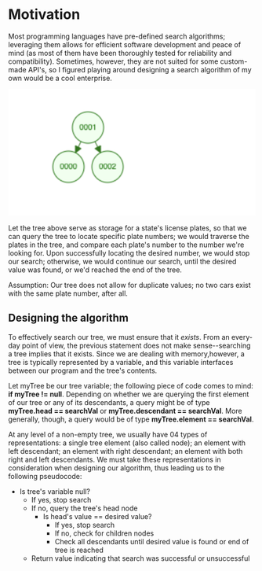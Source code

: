 
# **Motivation**

Most programming languages have pre-defined search algorithms; leveraging them allows for efficient software development 
and peace of mind (as most of them have been thoroughly tested for reliability and compatibility). 
Sometimes, however, they are not suited for some custom-made API's, 
so I figured playing around designing a search algorithm of my own would be a cool enterprise. 

![Binary Search Tree](tree_illustration.png)

Let the tree above serve as storage for a state's license plates, 
so that we can query the tree to locate specific plate numbers; 
we would traverse the plates in the tree, and compare each plate's number to the number we're looking for.
Upon successfully locating the desired number, we would stop our search; otherwise, we would continue our search, until
the desired value was found, or we'd reached the end of the tree. 

Assumption: Our tree does not allow for duplicate values; no two cars exist with the same plate number, after all. 

## **Designing the algorithm**

To effectively search our tree, we must ensure that it *exists*. From an every-day point of view, the previous
statement does not make sense--searching a tree implies that it exists. Since we are dealing with memory,however, 
a tree is typically represented by a variable, and this variable interfaces between our program and the tree's contents.

Let myTree be our tree variable; the following piece of code comes to mind: **if myTree != null**. 
Depending on whether we are querying the first element of our tree or any of its descendants, 
a query might be of type **myTree.head == searchVal** or **myTree.descendant == searchVal**. 
More generally, though, a query would be of type **myTree.element == searchVal**.

At any level of a non-empty tree, we usually have 04 types of representations: a single tree element (also called node); 
an element with left descendant; an element with right descendant; an element with both right and left descendants.
We must take these representations in consideration when designing our algorithm, thus leading us to the following
pseudocode: 

- Is tree's variable null? 
  - If yes, stop search
  - If no, query the tree's head node 
    - Is head's value == desired value? 
      - If yes, stop search 
      - If no, check for children nodes
      - Check all descendants until desired value is found or end of tree is reached
  - Return value indicating that search was successful or unsuccessful 